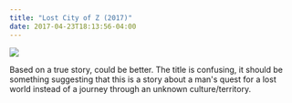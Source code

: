 ```yaml
---
title: "Lost City of Z (2017)"
date: 2017-04-23T18:13:56-04:00
---
```


![](http://www.filmoria.co.uk/wp-content/uploads/2017/03/17076047_488388634883913_9173178102686154752_n.jpg)

Based on a true story, could be better. The title is confusing, it should be something suggesting that this is a story about a man's quest for a lost world instead of a journey through an unknown culture/territory. 